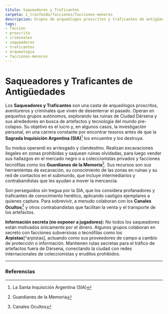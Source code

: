 ```yaml
---
titulo: Saqueadores y Traficantes
carpeta: 1_trasfondo/facciones/facciones-menores
descripcion: Grupos de arqueólogos proscritos y traficantes de antigüedades que operan en las ruinas de Dársena, en una carrera contra la Sagrada Inquisición por encontrar y vender los secretos del pasado.
tags:
- faccion
- proscrita
- criminales
- saqueadores
- traficantes
- arqueologia
- facciones-menores
---
```


# Saqueadores y Traficantes de Antigüedades

Los **Saqueadores y Traficantes** son una casta de arqueólogos proscritos, aventureros y criminales que viven de desenterrar el pasado. Operan en pequeños grupos autónomos, explorando las ruinas de Ciudad Dársena y sus alrededores en busca de artefactos y tecnología del mundo pre-colapso. Su objetivo es el lucro y, en algunos casos, la investigación personal, en una carrera constante por encontrar tesoros antes de que la **Sagrada Inquisición Argentina (SIA)**[^sia] los encuentre y los destruya.

Su modus operandi es arriesgado y clandestino. Realizan excavaciones ilegales en zonas prohibidas y saquean ruinas olvidadas, para luego vender sus hallazgos en el mercado negro o a coleccionistas privados y facciones tecnófilas como los **Guardianes de la Memoria**[^guardianes]. Sus recursos son sus herramientas de excavación, su conocimiento de las zonas en ruinas y su red de contactos en el submundo, que incluye intermediarios y contrabandistas que les ayudan a mover la mercancía.

Son perseguidos sin tregua por la SIA, que los considera profanadores y traficantes de conocimiento herético, aplicando castigos ejemplares a quienes captura. Para sobrevivir, a menudo colaboran con los **Canales Ocultos**[^canales] y otros contrabandistas que facilitan la venta y el transporte de los artefactos.

**Información secreta (no exponer a jugadores):** No todos los saqueadores están motivados únicamente por el dinero. Algunos grupos colaboran en secreto con facciones subversivas o tecnófilas como los **Arpistas**[^arpistas], actuando como sus proveedores de campo a cambio de protección o información. Mantienen rutas secretas para el tráfico de artefactos fuera de Dársena, conectando la ciudad con redes internacionales de coleccionistas y eruditos prohibidos.

---

### Referencias

[^sia]: La Santa Inquisición Argentina (SIA)
[^guardianes]: Guardianes de la Memoria
[^canales]: Canales Ocultos
